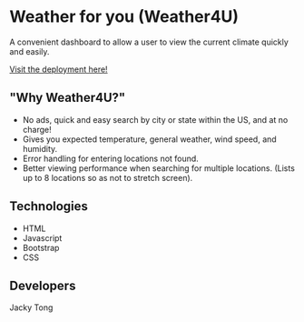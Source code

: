 # Weather for you (Weather4U)

A convenient dashboard to allow a user to view the current climate quickly and easily.

[Visit the deployment here!](https://tongjac.github.io/Weather4U/)

## "Why Weather4U?"

- No ads, quick and easy search by city or state within the US, and at no charge!
- Gives you expected temperature, general weather, wind speed, and humidity.
- Error handling for entering locations not found.
- Better viewing performance when searching for multiple locations. (Lists up to 8 locations so as not to stretch screen).

## Technologies

- HTML
- Javascript
- Bootstrap
- CSS

## Developers

Jacky Tong
